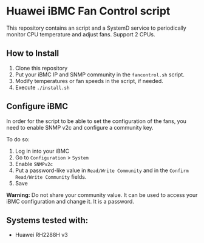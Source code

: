 # Huawei iBMC Fan Control script

This repository contains an script and a SystemD service to periodically monitor
CPU temperature and adjust fans.
Support 2 CPUs.

## How to Install

1. Clone this repository
2. Put your iBMC IP and SNMP community in the `fancontrol.sh` script.
3. Modify temperatures or fan speeds in the script, if needed.
4. Execute `./install.sh`

## Configure iBMC

In order for the script to be able to set the configuration of the fans, you
need to enable SNMP v2c and configure a community key.

To do so:

1. Log in into your iBMC
2. Go to `Configuration` > `System`
3. Enable `SNMPv2c`
4. Put a password-like value in `Read/Write Community` and in the `Confirm Read/Write Community` fields.
5. Save

**Warning:** Do not share your community value. It can be used to access your
iBMC configuration and change it. It is a password.

## Systems tested with:

- Huawei RH2288H v3
